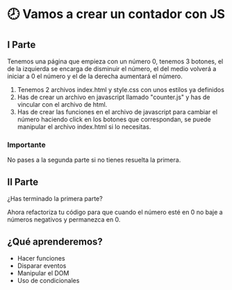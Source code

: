 # :clock8: Vamos a crear un contador con JS

## I Parte

Tenemos una página que empieza con un número 0, tenemos 3 botones, el de la izquierda se encarga de disminuir el número, el del medio volverá a iniciar a 0 el número y el de la derecha aumentará el número.

1. Tenemos 2 archivos index.html y style.css con unos estilos ya definidos
2. Has de crear un archivo en javascript llamado "counter.js" y has de vincular con el archivo de html.
3. Has de crear las funciones en el archivo de javascript para cambiar el número haciendo click en los botones que correspondan, se puede manipular el archivo index.html si lo necesitas.

### Importante
No pases a la segunda parte si no tienes resuelta la primera.

## II Parte

¿Has terminado la primera parte?

Ahora refactoriza tu código para que cuando el número esté en 0 no baje a números negativos y permanezca en 0.

## ¿Qué aprenderemos?

- Hacer funciones
- Disparar eventos
- Manipular el DOM
- Uso de condicionales
